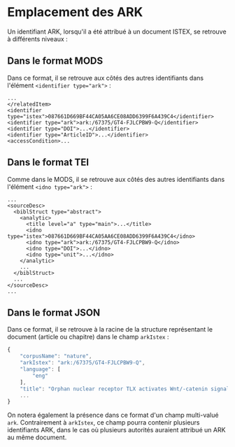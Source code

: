 # Emplacement des ARK

Un identifiant ARK, lorsqu'il a été attribué à un document ISTEX, se retrouve à différents niveaux :

## Dans le format MODS

Dans ce format, il se retrouve aux côtés des autres identifiants dans l'élément `<identifier type="ark">` :

```markup
...
</relatedItem>
<identifier type="istex">087661D669BF44CA05AA6CE08ADD6399F6A439C4</identifier>
<identifier type="ark">ark:/67375/GT4-FJLCPBW9-Q</identifier>
<identifier type="DOI">...</identifier>
<identifier type="ArticleID">...</identifier>
<accessCondition>...
```

## Dans le format TEI

Comme dans le MODS, il se retrouve aux côtés des autres identifiants dans l'élément `<idno type="ark">` :

```markup
...
<sourceDesc>
  <biblStruct type="abstract">
    <analytic>
      <title level="a" type="main">...</title>
      <idno type="istex">087661D669BF44CA05AA6CE08ADD6399F6A439C4</idno>
      <idno type="ark">ark:/67375/GT4-FJLCPBW9-Q</idno>
      <idno type="DOI">...</idno>
      <idno type="unit">...</idno>
    </analytic>
    ...
  </biblStruct>
  ...
</sourceDesc>
...
```

## Dans le format JSON

Dans ce format, il se retrouve à la racine de la structure représentant le document \(article ou chapitre\) dans le champ `arkIstex` :

```javascript
{
    "corpusName": "nature",
    "arkIstex": "ark:/67375/GT4-FJLCPBW9-Q",
    "language": [
        "eng"
    ],
    "title": "Orphan nuclear receptor TLX activates Wnt/-catenin signalling to stimulate neural stem cell proliferation and self-renewal",
    ...
}
```

On notera également la présence dans ce format d'un champ multi-valué `ark`. Contrairement à `arkIstex`, ce champ pourra contenir plusieurs identifiants ARK, dans le cas où plusieurs autorités auraient attribué un ARK au même document.

